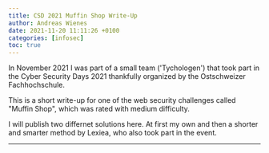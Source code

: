 ```yaml
---
title: CSD 2021 Muffin Shop Write-Up
author: Andreas Wienes
date: 2021-11-20 11:11:26 +0100
categories: [infosec]
toc: true
---
```


In November 2021 I was part of a small team ('Tychologen') that took part in the Cyber Security Days 2021 thankfully organized by the Ostschweizer Fachhochschule.

This is a short write-up for one of the web security challenges called "Muffin Shop", which was rated with medium difficulty.

I will publish two differnet solutions here. At first my own and then a shorter and smarter method by Lexiea, who also took part in the event.

---
